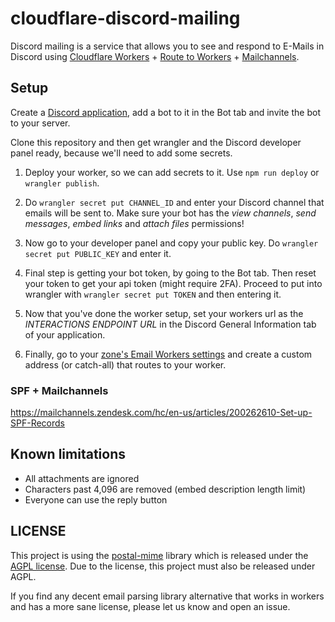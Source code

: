 
# cloudflare-discord-mailing

Discord mailing is a service that allows you to see and respond to E-Mails in
Discord using [Cloudflare Workers][1] + [Route to Workers][2] + [Mailchannels][3].

## Setup

Create a [Discord application](https://discord.com/developers/applications), add
a bot to it in the Bot tab and invite the bot to your server.

Clone this repository and then get wrangler and the Discord developer panel ready,
because we'll need to add some secrets.

1. Deploy your worker, so we can add secrets to it. Use `npm run deploy` or
`wrangler publish`.

2. Do `wrangler secret put CHANNEL_ID` and enter your Discord channel that
emails will be sent to. Make sure your bot has the *view channels*,
*send messages*, *embed links* and *attach files* permissions!

3. Now go to your developer panel and copy your public key.
Do `wrangler secret put PUBLIC_KEY` and enter it.

4. Final step is getting your bot token, by going to the Bot tab. Then reset
your token to get your api token (might require 2FA). Proceed to put into
wrangler with `wrangler secret put TOKEN` and then entering it.

5. Now that you've done the worker setup, set your workers url as the
*INTERACTIONS ENDPOINT URL* in the Discord General Information tab of your application.

6. Finally, go to your [zone's Email Workers settings][4] and create a
custom address (or catch-all) that routes to your worker.

### SPF + Mailchannels

https://mailchannels.zendesk.com/hc/en-us/articles/200262610-Set-up-SPF-Records

## Known limitations

- All attachments are ignored
- Characters past 4,096 are removed (embed description length limit)
- Everyone can use the reply button

## LICENSE

This project is using the [postal-mime][5] library which is released under the
[AGPL license][6].
Due to the license, this project must also be released under AGPL.

If you find any decent email parsing library alternative that works in workers
and has a more sane license, please let us know and open an issue.


[1]: https://workers.cloudflare.com
[2]: https://blog.cloudflare.com/announcing-route-to-workers/
[3]: https://blog.cloudflare.com/sending-email-from-workers-with-mailchannels/
[4]: https://dash.cloudflare.com/?to=/:account/:zone/email/routing/routes
[5]: https://github.com/postalsys/postal-mime
[6]: https://github.com/postalsys/postal-mime/blob/master/LICENSE.txt
